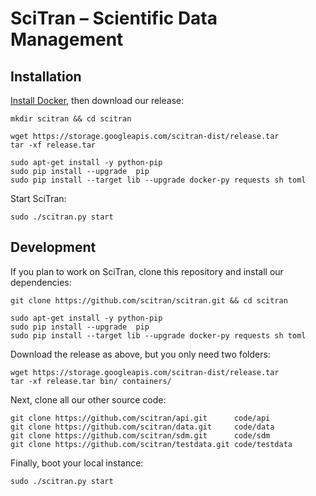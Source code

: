 # SciTran &ndash; Scientific Data Management

## Installation

[Install Docker](https://docs.docker.com/installation), then download our release:

```
mkdir scitran && cd scitran

wget https://storage.googleapis.com/scitran-dist/release.tar
tar -xf release.tar

sudo apt-get install -y python-pip
sudo pip install --upgrade  pip
sudo pip install --target lib --upgrade docker-py requests sh toml
```

Start SciTran:

```
sudo ./scitran.py start
```

## Development

If you plan to work on SciTran, clone this repository and install our dependencies:

```
git clone https://github.com/scitran/scitran.git && cd scitran

sudo apt-get install -y python-pip
sudo pip install --upgrade  pip
sudo pip install --target lib --upgrade docker-py requests sh toml
```

Download the release as above, but you only need two folders:

```
wget https://storage.googleapis.com/scitran-dist/release.tar
tar -xf release.tar bin/ containers/
```

Next, clone all our other source code:

```
git clone https://github.com/scitran/api.git      code/api
git clone https://github.com/scitran/data.git     code/data
git clone https://github.com/scitran/sdm.git      code/sdm
git clone https://github.com/scitran/testdata.git code/testdata

```

Finally, boot your local instance:

```
sudo ./scitran.py start
```
